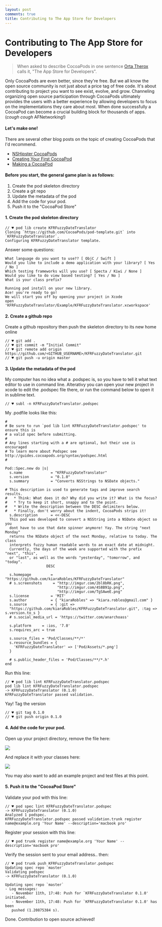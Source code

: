 ```yaml
---
layout: post
comments: true
title: Contributing to The App Store for Developers
---
```

# Contributing to The App Store for Developers

> When asked to describe CocoaPods in one sentence [Orta Therox](https://twitter.com/orta) calls it, 
"The App Store for Developers". 

Only CocoaPods are even better, since they're free. But we all know the open source community is not just about a price tag of free code. It's about contributing to project you want to see exist, evolve, and grow. Channeling organizing open source participation through CocoaPods ultimately provides the users with a better experience by allowing developers to focus on the implementations they care about most. When done successfully a CocoaPod can become a crucial building block for thousands of apps. (*cough cough* AFNetworking!)

#### Let's make one!

There are several other blog posts on the topic of creating CocoaPods that I'd recommend. 
- [NSHipster CocoaPods](http://nshipster.com/cocoapods/)
- [Creating Your First CocoaPod](http://code.tutsplus.com/tutorials/creating-your-first-cocoapod--cms-24332)
- [Making a CocoaPod](https://guides.cocoapods.org/making/making-a-cocoapod.html)


#### Before you start, the general game plan is as follows:
1. Create the pod skeleton directory
2. Create a git repo
3. Update the metadata of the pod
4. Add the code for your pod.
5. Push it to the "CocoaPod Store"


#### 1. Create the pod skeleton directory
    // ♥ pod lib create KFRFuzzyDateTranslator
    Cloning `https://github.com/CocoaPods/pod-template.git` into `KFRFuzzyDateTranslator`.
    Configuring KFRFuzzyDateTranslator template.

Answer some questions:

    What language do you want to use?? [ ObjC / Swift ]
    Would you like to include a demo application with your library? [ Yes / No ]
    Which testing frameworks will you use? [ Specta / Kiwi / None ]
    Would you like to do view based testing? [ Yes / No ]
    What is your class prefix?

    Running pod install on your new library.
    Ace! you're ready to go!
    We will start you off by opening your project in Xcode
    open 'KFRFuzzyDateTranslator/Example/KFRFuzzyDateTranslator.xcworkspace'

#### 2. Create a github repo
    
Create a github repository then push the skeleton directory to its new home online
    
    // ♥ git add .
    // ♥ git commit -m “Initial Commit"
    // ♥ git remote add origin https://github.com/<GITHUB_USERNAME>/KFRFuzzyDateTranslator.git
    // ♥ git push -u origin master


#### 3. Update the metadata of the pod

My computer has no idea what a .podspec is, so you have to tell it what text editor to use in command line. Alterativy you can open your new project in xcode to edit the .podspec file there, or run the command below to open it in sublime text.

    // ♥ subl -n KFRFuzzyDateTranslator.podspec
    
My .podfile looks like this:

    #
    # Be sure to run `pod lib lint KFRFuzzyDateTranslator.podspec' to ensure this is
    # a valid spec before submitting.
    #
    # Any lines starting with a # are optional, but their use is encouraged
    # To learn more about Podspec see http://guides.cocoapods.org/syntax/podspec.html
    #
    
    Pod::Spec.new do |s|
      s.name             = "KFRFuzzyDateTranslator"
      s.version          = "0.1.0"
      s.summary          = "Converts NSStrings to NSDate objects."

    # This description is used to generate tags and improve search results.
    #   * Think: What does it do? Why did you write it? What is the focus?
    #   * Try to keep it short, snappy and to the point.
    #   * Write the description between the DESC delimiters below.
    #   * Finally, don't worry about the indent, CocoaPods strips it!  
      s.description      = <<-DESC 
      This pod was developed to convert a NSString into a NSDate object so you 
      dont have to use that date spinner anymore! Yay. The string "next Monday" 
      returns the NSDate object of the next Monday, relative to today. The class 
      interprets fuzzy human readable words to an exact date at midnight. 
      Currently, the days of the week are supported with the prefix "next", "this",
      or "last", as well as the words "yesterday", "tomorrow", and "today".
                       DESC

      s.homepage         = "https://github.com/kiaraRobles/KFRFuzzyDateTranslator"
      # s.screenshots     = "http://imgur.com/2bl8bRK.png", 
                            "http://imgur.com/4S8B91p.png", 
                            "http://imgur.com/TgSAweE.png"
      s.license          = 'MIT'
      s.author           = { "kiaraRobles" => "kiara.robles@gmail.com" }
      s.source           = { :git =>     
      "https://github.com/kiaraRobles/KFRFuzzyDateTranslator.git", :tag => s.version.to_s }
      # s.social_media_url = 'https://twitter.com/anarchoass'

      s.platform     = :ios, '7.0'
      s.requires_arc = true

      s.source_files = 'Pod/Classes/**/*'
      s.resource_bundles = {
        'KFRFuzzyDateTranslator' => ['Pod/Assets/*.png']
      }

      # s.public_header_files = 'Pod/Classes/**/*.h'
    end
    
Run this line:

    // ♥ pod lib lint KFRFuzzyDateTranslator.podspec
    pod lib lint KFRFuzzyDateTranslator.podspec
    -> KFRFuzzyDateTranslator (0.1.0)
    KFRFuzzyDateTranslator passed validation.
    
Yay! Tag the version

    // ♥ git tag 0.1.0
    // ♥ git push origin 0.1.0


#### 4. Add the code for your pod.

Open up your project directory, remove the file here:

![](http://imgur.com/irqPVeo.png)

And replace it with your classes here:

![](http://imgur.com/3sNTjGJ.png)

You may also want to add an example project and test files at this point.


#### 5. Push it to the "CocoaPod Store"

Validate your pod with this line:

    // ♥ pod spec lint KFRFuzzyDateTranslator.podspec
    -> KFRFuzzyDateTranslator (0.1.0)
    Analyzed 1 podspec.
    KFRFuzzyDateTranslator.podspec passed validation.trunk register 
    name@example.org 'Your Name' --description='macbook pro'

Register your session with this line:

    // ♥ pod trunk register name@example.org 'Your Name' --description='macbook pro'

Verify the session sent to your email address.. then:

    // ♥ pod trunk push KFRFuzzyDateTranslator.podspec
    Updating spec repo `master`
    Validating podspec
    -> KFRFuzzyDateTranslator (0.1.0)

    Updating spec repo `master`
    - Log messages:
       - November 11th, 17:48: Push for `KFRFuzzyDateTranslator 0.1.0' initiated.
       - November 11th, 17:48: Push for `KFRFuzzyDateTranslator 0.1.0' has been 
       pushed (1.20875384 s).
       

Done. Contribution to open source achieved!

